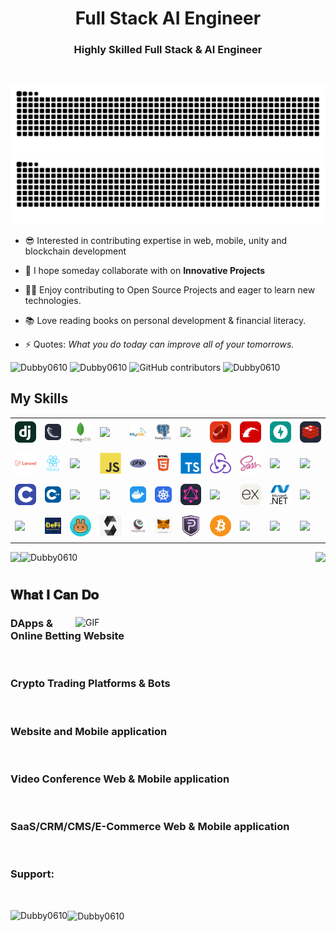 <h1 align="center" dir="auto"> Full Stack AI Engineer </h1>
<p align="center">
  <h3 align="center">Highly Skilled Full Stack & AI Engineer </h3>

<br clear="both">

![github contribution grid snake animation](https://raw.githubusercontent.com/Dubby0610/Dubby0610/output/snake-dark.svg#gh-dark-mode-only)
![github contribution grid snake animation](https://raw.githubusercontent.com/Dubby0610/Dubby0610/output/snake.svg#gh-light-mode-only)

- 😎 Interested in contributing expertise in web, mobile, unity and blockchain development

- 👯 I hope someday collaborate with on **Innovative Projects**

- 👨‍💻 Enjoy contributing to Open Source Projects and eager to learn new technologies.

- 📚 Love reading books on personal development & financial literacy.

- ⚡ Quotes: _What you do today can improve all of your tomorrows._

</p>

<img src="https://img.shields.io/github/issues-pr/Dubby0610/uniswapv3-code" alt="Dubby0610"/> <img src="https://img.shields.io/github/issues/Dubby0610/uniswapv3-code" alt="Dubby0610"/> <img alt="GitHub contributors" src="https://img.shields.io/github/contributors/Dubby0610/uniswapv3-code?color=2b9348" alt ="Dubby0610"> <img src="https://img.shields.io/github/license/Dubby0610/ReactNative-Expo-OAuth?color=2b9348" alt="Dubby0610"/>

## My Skills

<table>
    <tr width='50' height='50'>
      <td><img src="https://github.com/tandpfun/skill-icons/blob/main/icons/Django.svg?raw=true" width="50"></td>
      <td><img src="https://github.com/tandpfun/skill-icons/blob/main/icons/Flask-Dark.svg?raw=true" width="50"></td>
      <td><img src="https://raw.githubusercontent.com/devicons/devicon/master/icons/mongodb/mongodb-original-wordmark.svg" width="50"/></td>
      <td><img src="https://www.vectorlogo.zone/logos/firebase/firebase-icon.svg" width="50"/></td>
      <td><img src="https://raw.githubusercontent.com/devicons/devicon/master/icons/mysql/mysql-original-wordmark.svg" width="50"/></td>
      <td><img src="https://raw.githubusercontent.com/devicons/devicon/master/icons/postgresql/postgresql-original-wordmark.svg" width="50"/></td>
      <td><img src="https://user-images.githubusercontent.com/74038190/212257472-08e52665-c503-4bd9-aa20-f5a4dae769b5.gif" width="50"></td>
      <td><img src="https://github.com/tandpfun/skill-icons/blob/main/icons/Ruby.svg?raw=true" width="50"></td>
      <td><img src="https://github.com/tandpfun/skill-icons/blob/main/icons/Rails.svg?raw=true" width="50"></td>
      <td><img src="https://github.com/tandpfun/skill-icons/blob/main/icons/FastAPI.svg?raw=true" width="50"></td>
      <td><img src="https://github.com/tandpfun/skill-icons/blob/main/icons/Redis-Dark.svg?raw=true" width="50"></td>
    </tr>
    <tr width='50' height='50'>
      <td><img src="https://raw.githubusercontent.com/devicons/devicon/master/icons/laravel/laravel-original-wordmark.svg" width="50"/></td>
      <td><img src="https://raw.githubusercontent.com/devicons/devicon/master/icons/react/react-original-wordmark.svg" width="50"/></td>
      <td><img src="https://user-images.githubusercontent.com/74038190/212257467-871d32b7-e401-42e8-a166-fcfd7baa4c6b.gif" width="50"/></td>
      <td><img src="https://raw.githubusercontent.com/devicons/devicon/master/icons/javascript/javascript-original.svg" width="50"/></td>
      <td><img src="https://raw.githubusercontent.com/devicons/devicon/master/icons/php/php-original.svg" width="50"/></td>
      <td><img src="https://raw.githubusercontent.com/devicons/devicon/master/icons/html5/html5-original-wordmark.svg" width="50"/></td>
      <td><img src="https://raw.githubusercontent.com/devicons/devicon/master/icons/typescript/typescript-original.svg" width="50"/></td>
      <td><img src="https://raw.githubusercontent.com/devicons/devicon/master/icons/redux/redux-original.svg" width="50"/></td>
      <td><img src="https://raw.githubusercontent.com/devicons/devicon/master/icons/sass/sass-original.svg" width="50"/></td>
      <td><img src="https://www.vectorlogo.zone/logos/tailwindcss/tailwindcss-icon.svg" width="50"/></td>
      <td><img src="https://user-images.githubusercontent.com/74038190/212257460-738ff738-247f-4445-a718-cdd0ca76e2db.gif" width="50"/></td>
    </tr>
    <tr width='50' height='50'>
      <td><img src="https://github.com/tandpfun/skill-icons/blob/main/icons/C.svg?raw=true" width="50"></td>
      <td><img src="https://github.com/tandpfun/skill-icons/blob/main/icons/CPP.svg?raw=true" width="50"></td>
      <td><img src="https://www.vectorlogo.zone/logos/figma/figma-icon.svg" width="50"/></td>
      <td><img src="https://www.chartjs.org/media/logo-title.svg" width="50"/></td>
      <td><img src="https://github.com/tandpfun/skill-icons/blob/main/icons/Docker.svg?raw=true" width="50"></td>
      <td><img src="https://github.com/tandpfun/skill-icons/blob/main/icons/Kubernetes.svg?raw=true" width="50"></td>
      <td><img src="https://github.com/tandpfun/skill-icons/blob/main/icons/GraphQL-Dark.svg?raw=true" width="50"></td>
      <td><img src="https://user-images.githubusercontent.com/74038190/212281775-b468df30-4edc-4bf8-a4ee-f52e1aaddc86.gif" width="50"/></td>
      <td><img src="https://github.com/tandpfun/skill-icons/blob/main/icons/ExpressJS-Light.svg?raw=true" width="50"></td>
      <td><img src="https://raw.githubusercontent.com/devicons/devicon/master/icons/dot-net/dot-net-original-wordmark.svg" width="50"/></td>
      <td><img src="https://user-images.githubusercontent.com/74038190/212281763-e6ecd7ef-c4aa-45b6-a97c-f33f6bb592bd.gif" width="50"/></td>
    </tr>
      <tr width='50' height='50'>
      <td><img src="https://user-images.githubusercontent.com/74038190/216649417-9acc58df-9186-4132-ad43-819a57babb67.gif" width="50"></td>
      <td><img src="https://github.com/kroim/profile/blob/master/icons/icon_defi.png?raw=true" width="50"></td>
      <td><img src="https://github.com/kroim/profile/blob/master/icons/icon_pancake.png?raw=true" width="50"></td>
      <td><img src="https://github.com/kroim/profile/blob/master/icons/icon_solidity.png?raw=true" width="50"></td>
      <td><img src="https://github.com/kroim/profile/blob/master/icons/icon_truffle.png?raw=true" width="50"></td>
      <td><img src="https://github.com/kroim/profile/blob/master/icons/icon_metamask.png?raw=true" width="50"></td>
      <td><img src="https://github.com/kroim/profile/blob/master/icons/icon_pivx.png?raw=true" width="50"></td>
      <td><img src="https://github.com/kroim/profile/blob/master/icons/icon_bitcoin.png?raw=true" width="50"></td>
      <td><img src="https://user-images.githubusercontent.com/74038190/212257454-16e3712e-945a-4ca2-b238-408ad0bf87e6.gif" width="50"></td>
      <td><img src="https://user-images.githubusercontent.com/74038190/212280823-79088828-a258-4a4d-8d6c-96315d5a07af.gif" width="50"></td>
      <td><img src="https://cdn.iconscout.com/icon/free/png-128/vue-282497.png" width="50"></td>
    </tr>
</table>

<img src="https://komarev.com/ghpvc/?username=Dubby0610&label=Profile%20views&color=0e75b6&style=flat" alt="Dubby0610" /><img align="left" src="https://visitor-badge.laobi.icu/badge?page_id=Dubby0610.Dubby0610" /><img align="right" src="https://img.shields.io/github/followers/Dubby0610?label=Follow&style=social" />

<h1 align="center"></h1>

## 𝐖𝐡𝐚𝐭 𝐈 𝐂𝐚𝐧 𝐃𝐨

<div>
  <img align="right" alt="GIF" src="https://camo.githubusercontent.com/88adc7c88c9d3dba7479020846ed35d13410e3707c7f149e1c6140cc6beaef9a/68747470733a2f2f70687973696373677572756b756c2e66696c65732e776f726470726573732e636f6d2f323031392f30322f6368617261637465722d312e676966?raw=true" width="400" />

### DApps & Online Betting Website

  <br />

### Crypto Trading Platforms & Bots

  <br />

### Website and Mobile application

  <br />

### Video Conference Web & Mobile application

  <br />

### SaaS/CRM/CMS/E-Commerce Web & Mobile application
  
  <br />

</div>

<h3 align="left">Support:</h3>
<br>

<p><img align="left" src="https://github-readme-stats.vercel.app/api/top-langs?username=Dubby0610&show_icons=true&locale=en&layout=compact" alt="Dubby0610" /></p>

<p><img align="center" src="https://github-readme-stats.vercel.app/api?username=Dubby0610&show_icons=true&hide=contribs,prs&cache_seconds=86400&theme=ambient_gradient" alt="Dubby0610" /></p>
